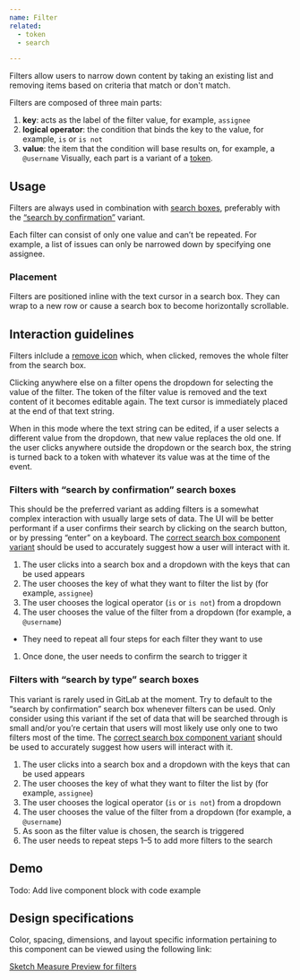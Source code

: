 ```yaml
---
name: Filter
related:
  - token
  - search

---
```


Filters allow users to narrow down content by taking an existing list and removing items based on criteria that match or don't match.

Filters are composed of three main parts:

1. **key**: acts as the label of the filter value, for example, `assignee`
1. **logical operator**: the condition that binds the key to the value, for example, `is` or `is not`
1. **value**: the item that the condition will base results on, for example, a `@username`
Visually, each part is a variant of a [token](/components/token/).

## Usage

Filters are always used in combination with [search boxes](/components/search/), preferably with the [“search by confirmation”](#filters-with-“search-by-confirmation”-search-boxes) variant.

Each filter can consist of only one value and can’t be repeated. For example, a list of issues can only be narrowed down by specifying one assignee.

### Placement

Filters are positioned inline with the text cursor in a search box. They can wrap to a new row or cause a search box to become horizontally scrollable.

## Interaction guidelines

Filters inlclude a [remove icon](http://gitlab-org.gitlab.io/gitlab-svgs/?q=~close) which, when clicked, removes the whole filter from the search box.

Clicking anywhere else on a filter opens the dropdown for selecting the value of the filter. The token of the filter value is removed and the text content of it becomes editable again. The text cursor is immediately placed at the end of that text string. 

When in this mode where the text string can be edited, if a user selects a different value from the dropdown, that new value replaces the old one. If the user clicks anywhere outside the dropdown or the search box, the string is turned back to a token with whatever its value was at the time of the event.

### Filters with “search by confirmation” search boxes

This should be the preferred variant as adding filters is a somewhat complex interaction with usually large sets of data. The UI will be better performant if a user confirms their search by clicking on the search button, or by pressing “enter” on a keyboard. The [correct search box component variant](https://design.gitlab.com/components/search/#search-by-confirmation) should be used to accurately suggest how a user will interact with it.

1. The user clicks into a search box and a dropdown with the keys that can be used appears
1. The user chooses the key of what they want to filter the list by (for example, `assignee`)
1. The user chooses the logical operator (`is` or `is not`) from a dropdown
1. The user chooses the value of the filter from a dropdown (for example, a `@username`)
* They need to repeat all four steps for each filter they want to use
1. Once done, the user needs to confirm the search to trigger it

### Filters with “search by type” search boxes

This variant is rarely used in GitLab at the moment. Try to default to the “search by confirmation” search box whenever filters can be used. Only consider using this variant if the set of data that will be searched through is small and/or you’re certain that users will most likely use only one to two filters most of the time. The [correct search box component variant](https://design.gitlab.com/components/search/#search-by-typing) should be used to accurately suggest how users will interact with it.

1. The user clicks into a search box and a dropdown with the keys that can be used appears
1. The user chooses the key of what they want to filter the list by (for example, `assignee`)
1. The user chooses the logical operator (`is` or `is not`) from a dropdown
1. The user chooses the value of the filter from a dropdown (for example, a `@username`)
1. As soon as the filter value is chosen, the search is triggered
1. The user needs to repeat steps 1–5 to add more filters to the search


## Demo

Todo: Add live component block with code example

## Design specifications

Color, spacing, dimensions, and layout specific information pertaining to this component can be viewed using the following link:

[Sketch Measure Preview for filters](https://gitlab-org.gitlab.io/gitlab-design/hosted/design-gitlab-specs/filters-spec-previews/)
